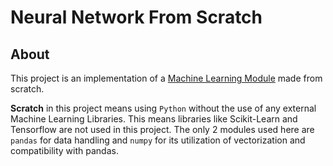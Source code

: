# Neural Network From Scratch

## About

This project is an implementation of a [Machine Learning Module](https://github.com/barondebajit/mlmodule) made from scratch.

**Scratch** in this project means using `Python` without the use of any external Machine Learning Libraries. This means libraries like Scikit-Learn and Tensorflow are not used in this project. The only 2 modules used here are `pandas` for data handling and `numpy` for its utilization of vectorization and compatibility with pandas.